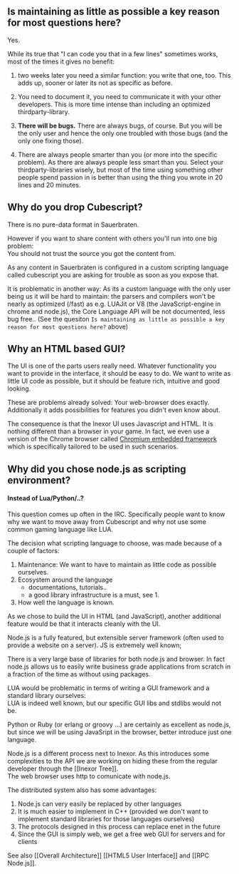 ## Is maintaining as little as possible a key reason for most questions here?
Yes.

While its true that "I can code you that in a few lines" sometimes works, most of the times it gives no benefit:

1. two weeks later you need a similar function: you write that one, too. This adds up, sooner or later its not as specific as before.

2. You need to document it, you need to communicate it with your other developers. This is more time intense than including an optimized thirdparty-library.

3. **There will be bugs.** There are always bugs, of course. But you will be the only user and hence the only one troubled with those bugs (and the only one fixing those).

4. There are always people smarter than you (or more into the specific problem). As there are always people less smart than you. Select your thirdparty-libraries wisely, but most of the time using something other people spend passion in is better than using the thing you wrote in 20 lines and 20 minutes.

## Why do you drop Cubescript?

There is no pure-data format in Sauerbraten.

However if you want to share content with others you'll run into one big problem:  
You should not trust the source you got the content from.

As any content in Sauerbraten is configured in a custom scripting language called cubescript you are asking for trouble as soon as you expose that.

It is problematic in another way:
As its a custom language with the only user being us it will be hard to maintain:
the parsers and compilers won't be nearly as optimized (/fast) as e.g. LUAJit or V8 (the JavaScript-engine in chrome and node.js), the Core Language API will be not documented, less bug free.. (See the quesiton `Is maintaining as little as possible a key reason for most questions here?` above)

## Why an HTML based GUI?

The UI is one of the parts users really need. Whatever functionality you want to provide in the interface, it should be easy to do.
We want to write as little UI code as possible, but it should be feature rich, intuitive and good looking.

These are problems already solved: Your web-browser does exactly.  
Additionally it adds possibilities for features you didn't even know about.

The consequence is that the Inexor UI uses Javascript and HTML.
It is nothing different than a browser in your game. In fact, we even use a version of the Chrome browser called [Chromium embedded framework](https://en.wikipedia.org/wiki/Chromium_Embedded_Framework) which is specifically tailored to be used in such scenarios.


## Why did you chose node.js as scripting environment?
#### Instead of Lua/Python/..?

This question comes up often in the IRC. Specifically people want to know why we want to move away from Cubescript and why not use some common gaming language like LUA.

The decision what scripting language to choose, was made because of a couple of factors:

1. Maintenance: We want to have to maintain as little code as possible ourselves.
2. Ecosystem around the language
     * documentations, tutorials..
     * a good library infrastructure is a must, see 1.
3. How well the language is known.

As we chose to build the UI in HTML (and JavaScript), another additional feature would be that it interacts cleanly with the UI.

Node.js is a fully featured, but extensible server framework (often used to provide a website on a server).
JS is extremely well known;

There is a very large base of libraries for both node.js and browser. In fact node.js allows us to easily write business grade applications from scratch in a fraction of the time as without using packages.

LUA would be problematic in terms of writing a GUI framework and a standard library ourselves:  
LUA is indeed well known, but our specific GUI libs and stdlibs would not be.

Python or Ruby (or erlang or groovy ...) are certainly as excellent as node.js, but since we will be using JavaSript in the browser, better introduce just one language.

Node.js is a different process next to Inexor. As this introduces some complexities to the API we are working on hiding these from the regular developer through the [[Inexor Tree]].  
The web browser uses http to comunicate with node.js.

The distributed system also has some advantages:

1. Node.js can very easily be replaced by other languages
2. It is much easier to implement in C++  (provided we don't want to implement standard libraries for those languages ourselves)
3. The protocols designed in this process can replace enet in the future
4. Since the GUI is simply web, we get a free web GUI for servers and for clients

See also [[Overall Architecture]] [[HTML5 User Interface]] and [[RPC Node.js]].
